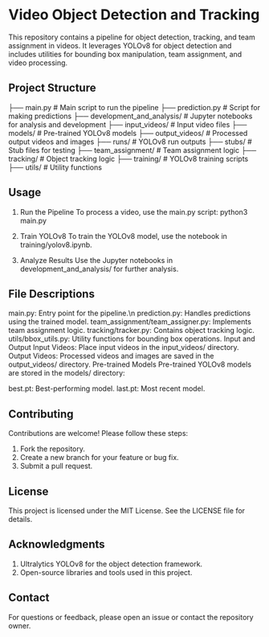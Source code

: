 # Video Object Detection and Tracking

This repository contains a pipeline for object detection, tracking, and team assignment in videos. It leverages YOLOv8 for object detection and includes utilities for bounding box manipulation, team assignment, and video processing.

## Project Structure
├── main.py # Main script to run the pipeline 
├── prediction.py # Script for making predictions 
├── development_and_analysis/ # Jupyter notebooks for analysis and development 
├── input_videos/ # Input video files 
├── models/ # Pre-trained YOLOv8 models 
├── output_videos/ # Processed output videos and images 
├── runs/ # YOLOv8 run outputs 
├── stubs/ # Stub files for testing 
├── team_assignment/ # Team assignment logic 
├── tracking/ # Object tracking logic 
├── training/ # YOLOv8 training scripts 
├── utils/ # Utility functions 


## Usage
1. Run the Pipeline
To process a video, use the main.py script:
    python3 main.py

2. Train YOLOv8
To train the YOLOv8 model, use the notebook in training/yolov8.ipynb.

3. Analyze Results
Use the Jupyter notebooks in development_and_analysis/ for further analysis.

## File Descriptions
main.py: Entry point for the pipeline.\n
prediction.py: Handles predictions using the trained model.
team_assignment/team_assigner.py: Implements team assignment logic.
tracking/tracker.py: Contains object tracking logic.
utils/bbox_utils.py: Utility functions for bounding box operations.
Input and Output
Input Videos: Place input videos in the input_videos/ directory.
Output Videos: Processed videos and images are saved in the output_videos/ directory.
Pre-trained Models
Pre-trained YOLOv8 models are stored in the models/ directory:

best.pt: Best-performing model.
last.pt: Most recent model.

## Contributing
Contributions are welcome! Please follow these steps:

1. Fork the repository.
2. Create a new branch for your feature or bug fix.
3. Submit a pull request.

## License
This project is licensed under the MIT License. See the LICENSE file for details.

## Acknowledgments
1. Ultralytics YOLOv8 for the object detection framework.
2. Open-source libraries and tools used in this project.

## Contact
For questions or feedback, please open an issue or contact the repository owner.

